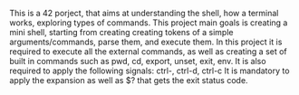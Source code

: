 This is a 42 porject, that aims at understanding the shell, how a terminal works, exploring types of commands. 
This project main goals is creating a mini shell, starting from creating creating tokens of a simple arguments/commands, parse them, and execute them. 
In this project it is required to execute all the external commands, as well as creating a set of built in commands such as pwd, cd, export, unset, exit, env. 
It is also required to apply the following signals: ctrl-\, ctrl-d, ctrl-c
It is mandatory to apply the expansion as well as $? that gets the exit status code. 
